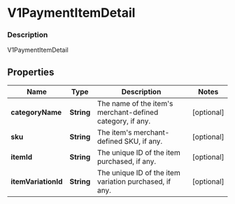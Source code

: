 
# V1PaymentItemDetail

### Description

V1PaymentItemDetail

## Properties
Name | Type | Description | Notes
------------ | ------------- | ------------- | -------------
**categoryName** | **String** | The name of the item&#39;s merchant-defined category, if any. |  [optional]
**sku** | **String** |  The item&#39;s merchant-defined SKU, if any. |  [optional]
**itemId** | **String** | The unique ID of the item purchased, if any. |  [optional]
**itemVariationId** | **String** | The unique ID of the item variation purchased, if any. |  [optional]



